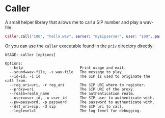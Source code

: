 # Caller

A small helper library that allows me to call a SIP number and play a wav-file.

```elixir
Caller.call("100", "hello.wav", server: "mysipserver", user: "100", password: "test", caller_id: "100")
```

Or you can use the `caller` executable found in the `priv` directory directly:

```
USAGE: caller [options]

Options:
  --help                          Print usage and exit.
  --sound=wav-file, -s wav-file   The message to play.
  --id=id, -i id                  The SIP is used to originate the call from.
  --reg_uri=uri, -r reg_uri       The SIP URI where to register.
  --proxy=uri                     The SIP URI of the proxy.
  --realm=realm_name              The authentication realm.
  --user=user_id, -u user_id      The SIP user to authenticate with.
  --pw=password, -p password      The password to authenticate with.
  --dst_uri=sip, -d sip           The SIP uri to call.
  --loglevel=1                    The log level for debugging.

```
